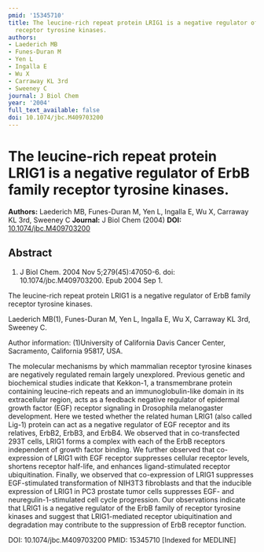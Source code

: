 ```yaml
---
pmid: '15345710'
title: The leucine-rich repeat protein LRIG1 is a negative regulator of ErbB family
  receptor tyrosine kinases.
authors:
- Laederich MB
- Funes-Duran M
- Yen L
- Ingalla E
- Wu X
- Carraway KL 3rd
- Sweeney C
journal: J Biol Chem
year: '2004'
full_text_available: false
doi: 10.1074/jbc.M409703200
---
```


# The leucine-rich repeat protein LRIG1 is a negative regulator of ErbB family receptor tyrosine kinases.
**Authors:** Laederich MB, Funes-Duran M, Yen L, Ingalla E, Wu X, Carraway KL 3rd, Sweeney C
**Journal:** J Biol Chem (2004)
**DOI:** [10.1074/jbc.M409703200](https://doi.org/10.1074/jbc.M409703200)

## Abstract

1. J Biol Chem. 2004 Nov 5;279(45):47050-6. doi: 10.1074/jbc.M409703200. Epub
2004  Sep 1.

The leucine-rich repeat protein LRIG1 is a negative regulator of ErbB family 
receptor tyrosine kinases.

Laederich MB(1), Funes-Duran M, Yen L, Ingalla E, Wu X, Carraway KL 3rd, Sweeney 
C.

Author information:
(1)University of California Davis Cancer Center, Sacramento, California 95817, 
USA.

The molecular mechanisms by which mammalian receptor tyrosine kinases are 
negatively regulated remain largely unexplored. Previous genetic and biochemical 
studies indicate that Kekkon-1, a transmembrane protein containing leucine-rich 
repeats and an immunoglobulin-like domain in its extracellular region, acts as a 
feedback negative regulator of epidermal growth factor (EGF) receptor signaling 
in Drosophila melanogaster development. Here we tested whether the related human 
LRIG1 (also called Lig-1) protein can act as a negative regulator of EGF 
receptor and its relatives, ErbB2, ErbB3, and ErbB4. We observed that in 
co-transfected 293T cells, LRIG1 forms a complex with each of the ErbB receptors 
independent of growth factor binding. We further observed that co-expression of 
LRIG1 with EGF receptor suppresses cellular receptor levels, shortens receptor 
half-life, and enhances ligand-stimulated receptor ubiquitination. Finally, we 
observed that co-expression of LRIG1 suppresses EGF-stimulated transformation of 
NIH3T3 fibroblasts and that the inducible expression of LRIG1 in PC3 prostate 
tumor cells suppresses EGF- and neuregulin-1-stimulated cell cycle progression. 
Our observations indicate that LRIG1 is a negative regulator of the ErbB family 
of receptor tyrosine kinases and suggest that LRIG1-mediated receptor 
ubiquitination and degradation may contribute to the suppression of ErbB 
receptor function.

DOI: 10.1074/jbc.M409703200
PMID: 15345710 [Indexed for MEDLINE]
